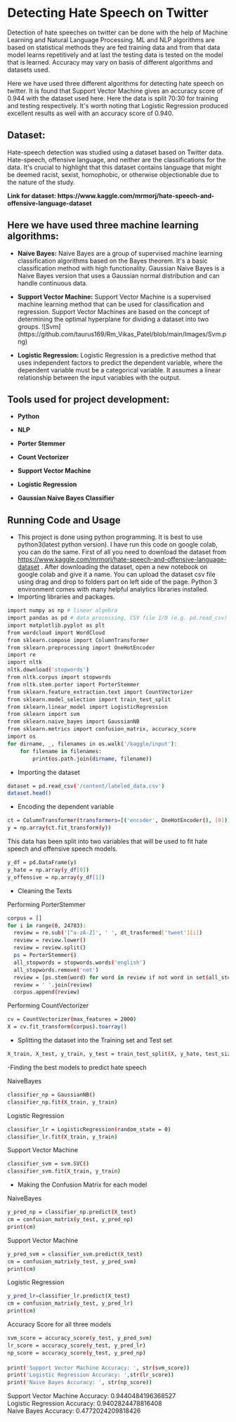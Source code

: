 # Detecting Hate Speech on Twitter
<p>Detection of hate speeches on twitter can be done with the help of Machine Learning and Natural Language Processing. ML and NLP algorithms are based on statistical methods they are fed training data and from that data model learns repetitively and at last the testing data is tested on the model that is learned. Accuracy may vary on basis of different algorithms and datasets used.</p>
<p>Here we have used three different algorithms for detecting hate speech on twitter. It is found that Support Vector Machine gives an accuracy score of 0.944 with the dataset used here. Here the data is split 70:30 for training and testing respectively. It's worth noting that Logistic Regression produced excellent results as well with an accuracy score of 0.940.</p>
<h2> Dataset: </h2>
<p>Hate-speech detection was studied using a dataset based on Twitter data. Hate-speech, offensive language, and neither are the classifications for the data. It's crucial to highlight that this dataset contains language that might be deemed racist, sexist, homophobic, or otherwise objectionable due to the nature of the study. </p>
<p><b>Link for dataset: https://www.kaggle.com/mrmorj/hate-speech-and-offensive-language-dataset</b></p>
<h2> Here we have used three machine learning algorithms:</h2>
<ul>
<li><p><b>Naive Bayes:</b> Naive Bayes are a group of supervised machine learning classification algorithms based on the Bayes theorem. It's a basic classification method with high functionality. Gaussian Naive Bayes is a Naive Bayes version that uses a Gaussian normal distribution and can handle continuous data.</p></li>
<li><p><b>Support Vector Machine:</b> Support Vector Machine is a supervised machine learning method that can be used for classification and regression. Support Vector Machines are based on the concept of determining the optimal hyperplane for dividing a dataset into two groups. ![Svm](https://github.com/taurus169/Rm_Vikas_Patel/blob/main/Images/Svm.png)</p></li>
<li><p><b>Logistic Regression:</b> Logistic Regression is a predictive method that uses independent factors to predict the dependent variable, where the dependent variable must be a categorical variable. It assumes a linear relationship between the input variables with the output.</p></li>
</ul>
<h2> Tools used for project development: </h2>
<ul>
<li><p><b>Python</b></p></li>
<li><p><b>NLP</b></p></li>
<li><p><b>Porter Stemmer</b></p></li>
<li><p><b>Count Vectorizer</b></p></li>
<li><p><b>Support Vector Machine</b></p></li>
<li><p><b>Logistic Regression</b></p></li>
<li><p><b>Gaussian Naive Bayes Classifier</b></p></li>
</ul>
<h2>Running Code and Usage</h2>

- This project is done using python programming. It is best to use python3(latest python version). I have run this code on google colab, you can do the same. First of all you need to download the dataset from https://www.kaggle.com/mrmorj/hate-speech-and-offensive-language-dataset . After downloading the dataset, open a new notebook on google colab and give it a name. You can upload the dataset csv file using drag and drop to folders part on left side of the page. Python 3 environment comes with many helpful analytics libraries installed.
-  Importing libraries and packages.
```bash
import numpy as np # linear algebra
import pandas as pd # data processing, CSV file I/O (e.g. pd.read_csv)
import matplotlib.pyplot as plt
from wordcloud import WordCloud
from sklearn.compose import ColumnTransformer
from sklearn.preprocessing import OneHotEncoder
import re
import nltk
nltk.download('stopwords')
from nltk.corpus import stopwords
from nltk.stem.porter import PorterStemmer
from sklearn.feature_extraction.text import CountVectorizer
from sklearn.model_selection import train_test_split
from sklearn.linear_model import LogisticRegression
from sklearn import svm
from sklearn.naive_bayes import GaussianNB
from sklearn.metrics import confusion_matrix, accuracy_score
import os
for dirname, _, filenames in os.walk('/kaggle/input'):
    for filename in filenames:
        print(os.path.join(dirname, filename))
```
- Importing the dataset

```bash
dataset = pd.read_csv('/content/labeled_data.csv')
dataset.head()
```
- Encoding the dependent variable
```bash
ct = ColumnTransformer(transformers=[('encoder', OneHotEncoder(), [0])], remainder='passthrough')
y = np.array(ct.fit_transform(y))
```
  This data has been split into two variables that will be used to fit hate speech and offensive speech models.
```bash
y_df = pd.DataFrame(y)
y_hate = np.array(y_df[0])
y_offensive = np.array(y_df[1])
```
- Cleaning the Texts

Performing  PorterStemmer

```bash
corpus = []
for i in range(0, 24783):
  review = re.sub('[^a-zA-Z]', ' ', dt_trasformed['tweet'][i])
  review = review.lower()
  review = review.split()
  ps = PorterStemmer()
  all_stopwords = stopwords.words('english')
  all_stopwords.remove('not')
  review = [ps.stem(word) for word in review if not word in set(all_stopwords)]
  review = ' '.join(review)
  corpus.append(review)
 ```
  Performing CountVectorizer
```bash
cv = CountVectorizer(max_features = 2000)
X = cv.fit_transform(corpus).toarray()
```
- Splitting the dataset into the Training set and Test set

```bash
X_train, X_test, y_train, y_test = train_test_split(X, y_hate, test_size = 0.30, random_state = 0)
```
-Finding the best models to predict hate speech

NaiveBayes

```bash
classifier_np = GaussianNB()
classifier_np.fit(X_train, y_train)
```

Logistic Regression

```bash
classifier_lr = LogisticRegression(random_state = 0)
classifier_lr.fit(X_train, y_train)
```

Support Vector Machine

```bash
classifier_svm = svm.SVC()
classifier_svm.fit(X_train, y_train)
```

- Making the Confusion Matrix for each model

NaiveBayes

```bash
y_pred_np = classifier_np.predict(X_test)
cm = confusion_matrix(y_test, y_pred_np)
print(cm)
```
Support Vector Machine

```bash
y_pred_svm = classifier_svm.predict(X_test)
cm = confusion_matrix(y_test, y_pred_svm)
print(cm)
```
Logistic Regression

```bash
y_pred_lr=classifier_lr.predict(X_test)
cm = confusion_matrix(y_test, y_pred_lr)
print(cm)
```
Accuracy Score for all three models

```bash
svm_score = accuracy_score(y_test, y_pred_svm)
lr_score = accuracy_score(y_test, y_pred_lr)
np_score = accuracy_score(y_test, y_pred_np)

print('Support Vector Machine Accuracy: ', str(svm_score))
print('Logistic Regression Accuracy: ',str(lr_score))
print('Naive Bayes Accuracy: ', str(np_score))
```
Support Vector Machine Accuracy:  0.9440484196368527<br>
Logistic Regression Accuracy:  0.9402824478816408<br>
Naive Bayes Accuracy:  0.4772024209818426


